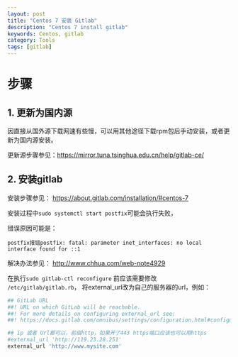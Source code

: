 ```yaml
---
layout: post
title: "Centos 7 安装 Gitlab"
description: "Centos 7 install gitlab"
keywords: Centos, gitlab
category: Tools
tags: [gitlab]
---
```


# 步骤

## 1. 更新为国内源
因直接从国外源下载网速有些慢，可以用其他途径下载rpm包后手动安装，或者更新为国内源安装。

更新源步骤参见：<https://mirror.tuna.tsinghua.edu.cn/help/gitlab-ce/>

## 2. 安装gitlab

安装步骤参见： <https://about.gitlab.com/installation/#centos-7>

安装过程中`sudo systemctl start postfix`可能会执行失败，

错误原因可能是：

```
postfix报错postfix: fatal: parameter inet_interfaces: no local interface found for ::1
```

解决办法参见： <http://www.chhua.com/web-note4929>

在执行`sudo gitlab-ctl reconfigure` 前应该需要修改 `/etc/gitlab/gitlab.rb`，
将external_url改为自己的服务器的url，例如：

``` ruby
## GitLab URL
##! URL on which GitLab will be reachable.
##! For more details on configuring external_url see:
##! https://docs.gitlab.com/omnibus/settings/configuration.html#configuring-the-external-url-for-gitlab

## ip 或者 Url都可以，前缀http，如果开了443 https端口应该也可以用https
#external_url 'http://119.23.28.251'
external_url 'http://www.mysite.com'
```
